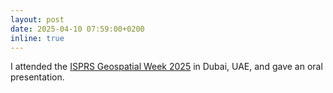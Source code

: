 ```yaml
---
layout: post
date: 2025-04-10 07:59:00+0200
inline: true
---
```


I attended the [ISPRS Geospatial Week 2025](https://gsw2025.ae/) in Dubai, UAE, and gave an oral presentation.
